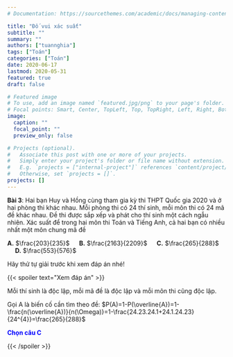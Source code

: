 ```yaml
---
# Documentation: https://sourcethemes.com/academic/docs/managing-content/

title: "Đố vui xác suất"
subtitle: ""
summary: ""
authors: ["tuannghia"]
tags: ["Toán"]
categories: ["Toán"]
date: 2020-06-17
lastmod: 2020-05-31
featured: true
draft: false

# Featured image
# To use, add an image named `featured.jpg/png` to your page's folder.
# Focal points: Smart, Center, TopLeft, Top, TopRight, Left, Right, BottomLeft, Bottom, BottomRight.
image:
  caption: ""
  focal_point: ""
  preview_only: false

# Projects (optional).
#   Associate this post with one or more of your projects.
#   Simply enter your project's folder or file name without extension.
#   E.g. `projects = ["internal-project"]` references `content/project/deep-learning/index.md`.
#   Otherwise, set `projects = []`.
projects: []
---
```


**Bài 3**: Hai bạn Huy và Hồng cùng tham gia kỳ thi THPT Quốc gia 2020 và ở hai phòng thi khác nhau. Mỗi phòng thi có 24 thí sinh, mỗi môn thi có 24 mã đề khác nhau. Đề thi được sắp xếp và phát cho thí sinh một cách ngẫu nhiên. Xác suất để trong hai môn thi Toán và Tiếng Anh, cả hai bạn có nhiều nhất một môn chung mã đề

**A.** $\frac{203}{235}$ &emsp; **B.** $\frac{2163}{2209}$ &emsp; **C.** $\frac{265}{288}$ &emsp; **D.** $\frac{553}{576}$

Hãy thử tự giải trước khi xem đáp án nhé!

{{< spoiler text="Xem đáp án" >}}

Mỗi thí sinh là độc lập, mỗi mã đề là độc lập và mỗi môn thi cũng độc lập.

Gọi A là biến cố cần tìm theo đề:
$P(A)=1-P(\overline{A})=1-\frac{n(\overline{A})}{n(\Omega)}=1-\frac{24.23.24.1+24.1.24.23}{24^{4}}=\frac{265}{288}$

<span style="color:blue"> **Chọn câu C** </span>

{{< /spoiler >}}
